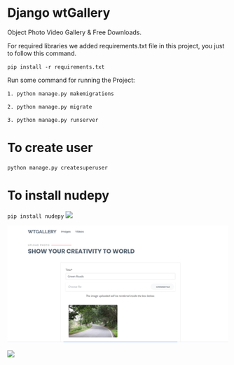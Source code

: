 # Django wtGallery

Object Photo Video Gallery & Free Downloads.



For required libraries we added requirements.txt file in this project, you just to follow this command.

```
pip install -r requirements.txt

```

Run some command for running the Project:

```
1. python manage.py makemigrations

```
```
2. python manage.py migrate

```
```
3. python manage.py runserver

```


# To create user 

`python manage.py createsuperuser`


# To install nudepy

`pip install nudepy`
![](dashboard.PNG)

![](upload_photo.PNG)


![](images_dashboard.PNG)

